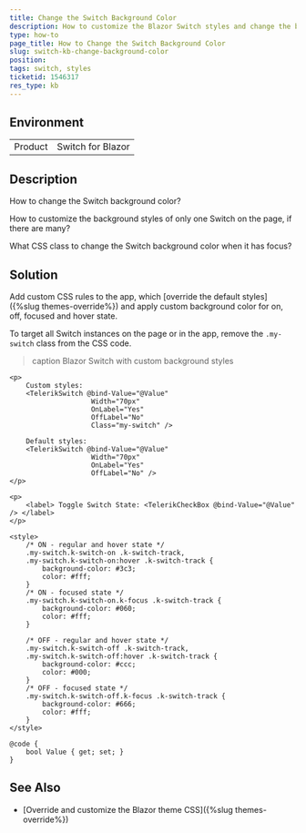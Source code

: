 ```yaml
---
title: Change the Switch Background Color
description: How to customize the Blazor Switch styles and change the background colors for all states.
type: how-to
page_title: How to Change the Switch Background Color
slug: switch-kb-change-background-color
position: 
tags: switch, styles
ticketid: 1546317
res_type: kb
---
```


## Environment

<table>
    <tbody>
        <tr>
            <td>Product</td>
            <td>Switch for Blazor</td>
        </tr>
    </tbody>
</table>


## Description

How to change the Switch background color?

How to customize the background styles of only one Switch on the page, if there are many?

What CSS class to change the Switch background color when it has focus?


## Solution

Add custom CSS rules to the app, which [override the default styles]({%slug themes-override%}) and apply custom background color for on, off, focused and hover state.

To target all Switch instances on the page or in the app, remove the `.my-switch` class from the CSS code.

>caption Blazor Switch with custom background styles

````CSHTML
<p>
    Custom styles:
    <TelerikSwitch @bind-Value="@Value"
                    Width="70px"
                    OnLabel="Yes"
                    OffLabel="No"
                    Class="my-switch" />

    Default styles:
    <TelerikSwitch @bind-Value="@Value"
                    Width="70px"
                    OnLabel="Yes"
                    OffLabel="No" />
</p>

<p>
    <label> Toggle Switch State: <TelerikCheckBox @bind-Value="@Value" /> </label>
</p>

<style>
    /* ON - regular and hover state */
    .my-switch.k-switch-on .k-switch-track,
    .my-switch.k-switch-on:hover .k-switch-track {
        background-color: #3c3;
        color: #fff;
    }
    /* ON - focused state */
    .my-switch.k-switch-on.k-focus .k-switch-track {
        background-color: #060;
        color: #fff;
    }

    /* OFF - regular and hover state */
    .my-switch.k-switch-off .k-switch-track,
    .my-switch.k-switch-off:hover .k-switch-track {
        background-color: #ccc;
        color: #000;
    }
    /* OFF - focused state */
    .my-switch.k-switch-off.k-focus .k-switch-track {
        background-color: #666;
        color: #fff;
    }
</style>

@code {
    bool Value { get; set; }
}
````

## See Also

* [Override and customize the Blazor theme CSS]({%slug themes-override%})

